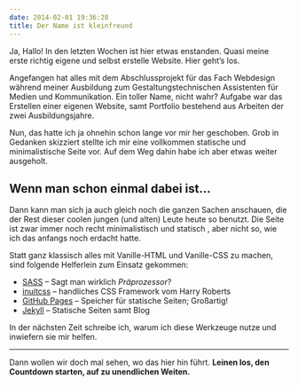```yaml
---
date: 2014-02-01 19:36:28
title: Der Name ist kleinfreund
---
```

Ja, Hallo! In den letzten Wochen ist hier etwas enstanden. Quasi meine erste richtig eigene und selbst erstelle Website. Hier geht’s los.

Angefangen hat alles mit dem Abschlussprojekt für das Fach Webdesign während meiner Ausbildung zum Gestaltungstechnischen Assistenten für Medien und Kommunikation. Ein toller Name, nicht wahr? Aufgabe war das Erstellen einer eigenen Website, samt Portfolio bestehend aus Arbeiten der zwei Ausbildungsjahre.

Nun, das hatte ich ja ohnehin schon lange vor mir her geschoben. Grob in Gedanken skizziert stellte ich mir eine vollkommen statische und minimalistische Seite vor. Auf dem Weg dahin habe ich aber etwas weiter ausgeholt.

## Wenn man schon einmal dabei ist…

Dann kann man sich ja auch gleich noch die ganzen Sachen anschauen, die der Rest dieser coolen jungen (und alten) Leute heute so benutzt. Die Seite ist zwar immer noch recht minimalistisch und statisch , aber nicht so, wie ich das anfangs noch erdacht hatte.

Statt ganz klassisch alles mit Vanille-HTML und Vanille-CSS zu machen, sind folgende Helferlein zum Einsatz gekommen:

* [SASS](http://sass-lang.com) – Sagt man wirklich _Präprozessor_?
* [inuitcss](http://inuitcss.com) – handliches CSS Framework vom Harry Roberts
* [GitHub Pages](http://pages.github.com) – Speicher für statische Seiten; Großartig!
* [Jekyll](http://jekyllrb.com) – Statische Seiten samt Blog

In der nächsten Zeit schreibe ich, warum ich diese Werkzeuge nutze und inwiefern sie mir helfen.

---

Dann wollen wir doch mal sehen, wo das hier hin führt. __Leinen los, den Countdown starten, auf zu unendlichen Weiten.__
